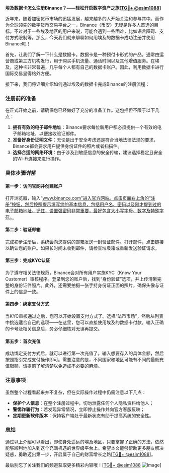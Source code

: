 **埃及数据卡怎么注册Binance？——轻松开启数字资产之旅[[TG💪+ @esim1088](https://t.me/s/esim1088)]**

近年来，随着加密货币市场的迅猛发展，越来越多的人开始关注和参与其中。而作为全球领先的数字货币交易平台之一，Binance（币安）无疑是许多人首选的目标。不过对于一些埃及地区的用户来说，可能会遇到一些困难，比如语言障碍、支付方式限制等。那么，今天我们就来聊聊如何用埃及的数据卡成功注册并使用Binance吧！

首先，让我们了解一下什么是数据卡。数据卡是一种预付卡形式的产品，通常由运营商或第三方机构发行，用于购买手机流量、通话时间以及其他增值服务。在埃及，这种卡非常普遍，几乎每个人都有自己的数据卡账户。因此，利用数据卡进行国际交易显得格外方便。

接下来，我们将详细介绍如何通过埃及的数据卡完成Binance的注册流程：

### 注册前的准备

在正式开始之前，请确保您已经做好了充分的准备工作。这包括但不限于以下几点：
1. **拥有有效的电子邮件地址**：Binance要求每位新用户都必须提供一个有效的电子邮箱地址，以便接收验证邮件。
2. **准备好身份证明文件**：无论是出于安全考虑还是符合当地法律法规的要求，Binance都会要求用户提供身份证件的照片或者扫描件。
3. **选择合适的网络环境**：由于涉及到敏感信息的安全传输，建议选择稳定且安全的Wi-Fi连接来进行操作。

### 具体步骤详解

#### 第一步：访问官网并创建账户
打开浏览器，输入“www.binance.com”进入官方网站。点击页面右上角的“注册”按钮，然后按照提示填写您的基本信息，包括用户名、密码以及刚才提到过的电子邮箱地址。记住，设置强密码非常重要，最好包含大小写字母、数字及特殊字符。

#### 第二步：验证邮箱
完成初步注册后，系统会向您提供的邮箱发送一封验证邮件。打开邮件，点击链接以确认您的账户。如果长时间未收到邮件，请检查垃圾箱或重新发送验证请求。

#### 第三步：完成KYC认证
为了遵守相关法律规范，Binance会对所有用户实施KYC（Know Your Customer）审核程序。登录到您的账户后，找到“身份验证”选项，并上传清晰完整的身份证件照片。此外，还需要拍摄一张手持身份证正面的照片，确保头像与证件上的信息一致。

#### 第四步：绑定支付方式
当KYC审核通过之后，您可以开始设置支付方式了。选择“法币市场”，然后从列表中挑选适合自己的选项——在这里，您可以直接使用埃及的数据卡付款。输入正确的卡号及相关信息后，务必仔细核对无误再提交。

#### 第五步：首次充值
成功绑定支付方式后，就可以进行第一次充值了。输入想要存入的具体金额，然后按照指引完成支付操作即可。需要注意的是，不同国家和地区可能有不同的最低充值限额，请提前了解清楚以免造成不必要的麻烦。

### 注意事项

虽然整个过程看起来并不复杂，但在实际操作过程中仍需注意以下几点：
- **保护个人信息**：在整个注册过程中，切勿泄露任何个人隐私资料给他人；
- **警惕诈骗行为**：若发现异常情况，立即停止操作并向官方客服反映；
- **定期更新软件版本**：保持客户端处于最新状态有助于提高系统的安全性。

### 总结

通过以上介绍可以看出，即使身处遥远的埃及地区，只要掌握了正确的方法，依然能够顺利地加入到这个充满机遇的世界级平台上。希望本文能够帮助更多朋友解决疑惑，勇敢迈出第一步，开启属于自己的财富增长之路[[TG💪+ @esim1088](https://t.me/s/esim1088)]。

最后别忘了关注我们的频道获取更多精彩内容哦！[[TG💪+ @esim1088](https://t.me/s/esim1088) ![Image](https://i.postimg.cc/4NQfJmqS/Snipaste-2025-05-13-00-14-12.png)]
